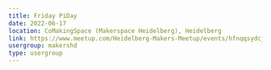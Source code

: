 ```yaml
---
title: Friday PiDay
date: 2022-06-17
location: CoMakingSpace (Makerspace Heidelberg), Heidelberg
link: https://www.meetup.com/Heidelberg-Makers-Meetup/events/hfnqqsydcjbwb/
usergroup: makershd
type: usergroup
---
```

